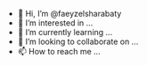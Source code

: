- 👋 Hi, I’m @faeyzelsharabaty
- 👀 I’m interested in ...
- 🌱 I’m currently learning ...
- 💞️ I’m looking to collaborate on ...
- 📫 How to reach me ...

<!---
faeyzelsharabaty/faeyzelsharabaty is a ✨ special ✨ repository because its `README.md` (this file) appears on your GitHub profile.
You can click the Preview link to take a look at your changes.
--->
